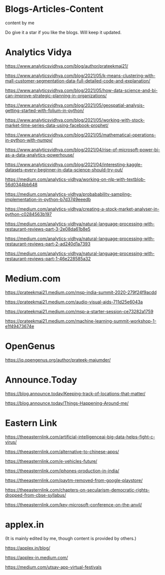# Blogs-Articles-Content
content by me

Do give it a star if you like the blogs. 
Will keep it updated.

# Analytics Vidya
https://www.analyticsvidhya.com/blog/author/prateekmaj21/

https://www.analyticsvidhya.com/blog/2021/05/k-means-clustering-with-mall-customer-segmentation-data-full-detailed-code-and-explanation/

https://www.analyticsvidhya.com/blog/2021/05/how-data-science-and-bi-can-improve-strategic-planning-in-organizations/

https://www.analyticsvidhya.com/blog/2021/05/geospatial-analysis-getting-started-with-folium-in-python/

https://www.analyticsvidhya.com/blog/2021/05/working-with-stock-market-time-series-data-using-facebook-prophet/

https://www.analyticsvidhya.com/blog/2021/05/mathematical-operations-in-python-with-numpy/

https://www.analyticsvidhya.com/blog/2021/04/rise-of-microsoft-power-bi-as-a-data-analytics-powerhouse/

https://www.analyticsvidhya.com/blog/2021/04/interesting-kaggle-datasets-every-beginner-in-data-science-should-try-out/

https://medium.com/analytics-vidhya/working-on-nlp-with-textblob-56d0344bb648

https://medium.com/analytics-vidhya/probabability-sampling-implementation-in-python-b7d3749eeedb

https://medium.com/analytics-vidhya/creating-a-stock-market-analyser-in-python-c0284563b197

https://medium.com/analytics-vidhya/natural-language-processing-with-restaurant-reviews-part-3-2e08da61b8e5

https://medium.com/analytics-vidhya/natural-language-processing-with-restaurant-reviews-part-2-ad240d1a7393

https://medium.com/analytics-vidhya/natural-language-processing-with-restaurant-reviews-part-1-46e228585a32

# Medium.com
https://prateekmaj21.medium.com/msp-india-summit-2020-279f24f9acdd

https://prateekmaj21.medium.com/audio-visual-aids-711d25e6043a

https://prateekmaj21.medium.com/msp-a-starter-session-ce73282a1759

https://prateekmaj21.medium.com/machine-learning-summit-workshop-1-e1f49473674e

# OpenGenus
https://iq.opengenus.org/author/prateek-majumder/

# Announce.Today
https://blog.announce.today/Keeping-track-of-locations-that-matter/

https://blog.announce.today/Things-Happening-Around-me/

# Eastern Link
https://theeasternlink.com/artificial-intelligenceai-big-data-helps-fight-c-virus/

https://theeasternlink.com/alternative-to-chinese-apps/

https://theeasternlink.com/e-vehicles-future/

https://theeasternlink.com/iphones-production-in-india/

https://theeasternlink.com/paytm-removed-from-google-playstore/

https://theeasternlink.com/chapters-on-secularism-democratic-rights-dropped-from-cbse-syllabus/

https://theeasternlink.com/key-microsoft-conference-on-the-anvil/

# applex.in
(It is mainly edited by me, though content is provided by others.)

https://applex.in/blog/

https://applex-in.medium.com/

https://medium.com/utsav-app-virtual-festivals


